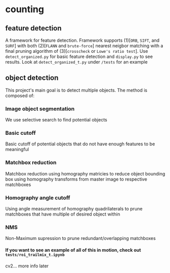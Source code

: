 # counting

## feature detection
A framework for feature detection. Framework supports (1)[```ORB```, ```SIFT```, and ```SURF```] with both (2)[```FLANN``` and ```brute-force```] nearest neigbor matching with a final pruning algorithm of (3)[```crosscheck``` or ```Lowe's ratio test```]. Use ```detect_organized.py``` for basic feature detection and ```display.py``` to see results. Look at ```detect_organized_t.py``` under ```/tests``` for an example

## object detection
This project's main goal is to detect multiple objects. The method is composed of:

### Image object segmentation
We use selective search to find potential objects

### Basic cutoff
Basic cutoff of potential objects that do not have enough features to be meaningful

### Matchbox reduction
Matchbox reduction using homography matricies to reduce object bounding box using homography transforms from master image to respective matchboxes

### Homography angle cutoff
Using angle measurement of homography quadrilaterals to prune matchboxes that have multiple of desired object within

### NMS
Non-Maximum supression to prune redundant/overlapping matchboxes


#### If you want to see an example of all of this in motion, check out ```tests/roi_trailmix_t.ipynb```

cv2... more info later
